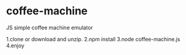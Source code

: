 # coffee-machine
JS simple coffee machine emulator

1.clone or download and unzip.
2.npm install 
3.node coffee-machine.js
4.enjoy